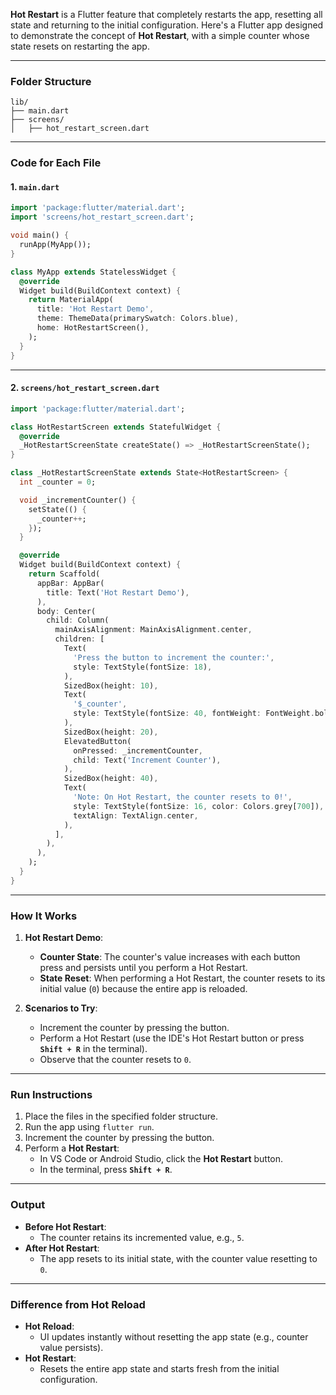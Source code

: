 **Hot Restart** is a Flutter feature that completely restarts the app, resetting all state and returning to the initial configuration. Here's a Flutter app designed to demonstrate the concept of **Hot Restart**, with a simple counter whose state resets on restarting the app.

---

### **Folder Structure**

```
lib/
├── main.dart
├── screens/
│   ├── hot_restart_screen.dart
```

---

### **Code for Each File**

#### 1. `main.dart`

```dart
import 'package:flutter/material.dart';
import 'screens/hot_restart_screen.dart';

void main() {
  runApp(MyApp());
}

class MyApp extends StatelessWidget {
  @override
  Widget build(BuildContext context) {
    return MaterialApp(
      title: 'Hot Restart Demo',
      theme: ThemeData(primarySwatch: Colors.blue),
      home: HotRestartScreen(),
    );
  }
}
```

---

#### 2. `screens/hot_restart_screen.dart`

```dart
import 'package:flutter/material.dart';

class HotRestartScreen extends StatefulWidget {
  @override
  _HotRestartScreenState createState() => _HotRestartScreenState();
}

class _HotRestartScreenState extends State<HotRestartScreen> {
  int _counter = 0;

  void _incrementCounter() {
    setState(() {
      _counter++;
    });
  }

  @override
  Widget build(BuildContext context) {
    return Scaffold(
      appBar: AppBar(
        title: Text('Hot Restart Demo'),
      ),
      body: Center(
        child: Column(
          mainAxisAlignment: MainAxisAlignment.center,
          children: [
            Text(
              'Press the button to increment the counter:',
              style: TextStyle(fontSize: 18),
            ),
            SizedBox(height: 10),
            Text(
              '$_counter',
              style: TextStyle(fontSize: 40, fontWeight: FontWeight.bold),
            ),
            SizedBox(height: 20),
            ElevatedButton(
              onPressed: _incrementCounter,
              child: Text('Increment Counter'),
            ),
            SizedBox(height: 40),
            Text(
              'Note: On Hot Restart, the counter resets to 0!',
              style: TextStyle(fontSize: 16, color: Colors.grey[700]),
              textAlign: TextAlign.center,
            ),
          ],
        ),
      ),
    );
  }
}
```

---

### **How It Works**

1. **Hot Restart Demo**:

   - **Counter State**: The counter's value increases with each button press and persists until you perform a Hot Restart.
   - **State Reset**: When performing a Hot Restart, the counter resets to its initial value (`0`) because the entire app is reloaded.

2. **Scenarios to Try**:
   - Increment the counter by pressing the button.
   - Perform a Hot Restart (use the IDE's Hot Restart button or press **`Shift + R`** in the terminal).
   - Observe that the counter resets to `0`.

---

### **Run Instructions**

1. Place the files in the specified folder structure.
2. Run the app using `flutter run`.
3. Increment the counter by pressing the button.
4. Perform a **Hot Restart**:
   - In VS Code or Android Studio, click the **Hot Restart** button.
   - In the terminal, press **`Shift + R`**.

---

### **Output**

- **Before Hot Restart**:
  - The counter retains its incremented value, e.g., `5`.
- **After Hot Restart**:
  - The app resets to its initial state, with the counter value resetting to `0`.

---

### **Difference from Hot Reload**

- **Hot Reload**:
  - UI updates instantly without resetting the app state (e.g., counter value persists).
- **Hot Restart**:
  - Resets the entire app state and starts fresh from the initial configuration.
